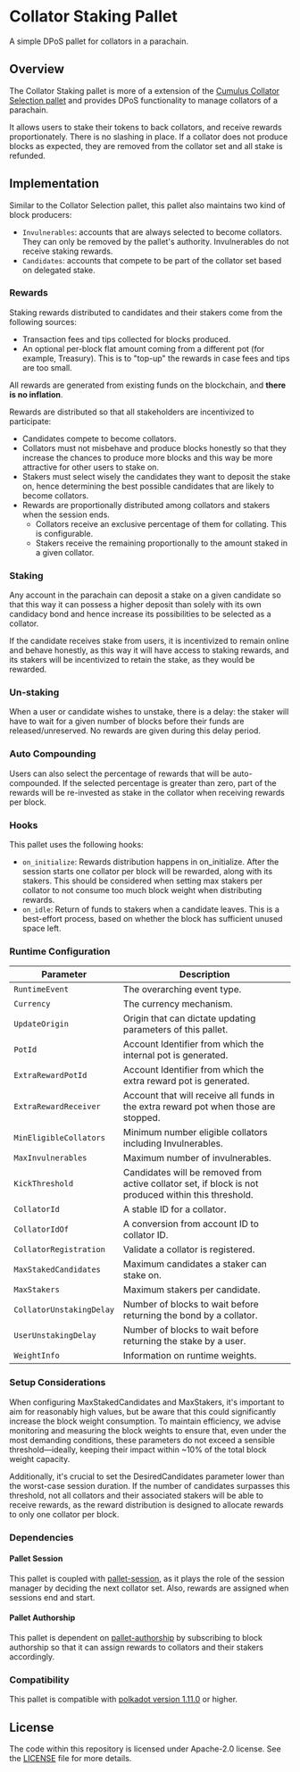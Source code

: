 # Collator Staking Pallet

A simple DPoS pallet for collators in a parachain.

## Overview

The Collator Staking pallet is more of a extension of the [Cumulus Collator Selection pallet](https://github.com/paritytech/polkadot-sdk/tree/master/cumulus/pallets/collator-selection) and provides DPoS functionality to manage collators of a parachain.

It allows users to stake their tokens to back collators, and receive rewards proportionately.
There is no slashing in place. If a collator does not produce blocks as expected, they are removed from the collator set and all stake is refunded.

## Implementation

Similar to the Collator Selection pallet, this pallet also maintains two kind of block producers:

- `Invulnerables`: accounts that are always selected to become collators. They can only be removed by the pallet's authority. Invulnerables do not receive staking rewards.
- `Candidates`: accounts that compete to be part of the collator set based on delegated stake.

### Rewards

Staking rewards distributed to candidates and their stakers come from the following sources:

- Transaction fees and tips collected for blocks produced.
- An optional per-block flat amount coming from a different pot (for example, Treasury). This is to "top-up" the rewards in case fees and tips are too small.

All rewards are generated from existing funds on the blockchain, and **there is no inflation**.

Rewards are distributed so that all stakeholders are incentivized to participate:

- Candidates compete to become collators.
- Collators must not misbehave and produce blocks honestly so that they increase the chances to produce more blocks and this way be more attractive for other users to stake on.
- Stakers must select wisely the candidates they want to deposit the stake on, hence determining the best possible candidates that are likely to become collators.
- Rewards are proportionally distributed among collators and stakers when the session ends.
  - Collators receive an exclusive percentage of them for collating. This is configurable.
  - Stakers receive the remaining proportionally to the amount staked in a given collator.

### Staking

Any account in the parachain can deposit a stake on a given candidate so that this way it can possess a higher deposit than solely with its own candidacy bond and hence increase its possibilities to be selected as a collator.

If the candidate receives stake from users, it is incentivized to remain online and behave honestly, as this way it will have access to staking rewards, and its stakers will be incentivized to retain the stake, as they would be rewarded.

### Un-staking

When a user or candidate wishes to unstake, there is a delay: the staker will have to wait for a given number of blocks before their funds are released/unreserved. No rewards are given during this delay period.

### Auto Compounding

Users can also select the percentage of rewards that will be auto-compounded. If the selected percentage is greater than zero, part of the rewards will be re-invested as stake in the collator when receiving rewards per block.

### Hooks

This pallet uses the following hooks:

- `on_initialize`: Rewards distribution happens in on_initialize. After the session starts one collator per block will be rewarded, along with its stakers. This should be considered when setting max stakers per collator to not consume too much block weight when distributing rewards.
- `on_idle`: Return of funds to stakers when a candidate leaves. This is a best-effort process, based on whether the block has sufficient unused space left.

### Runtime Configuration

| Parameter                | Description                                                                                          |
| ------------------------ | ---------------------------------------------------------------------------------------------------- |
| `RuntimeEvent`           | The overarching event type.                                                                          |
| `Currency`               | The currency mechanism.                                                                              |
| `UpdateOrigin`           | Origin that can dictate updating parameters of this pallet.                                          |
| `PotId`                  | Account Identifier from which the internal pot is generated.                                         |
| `ExtraRewardPotId`       | Account Identifier from which the extra reward pot is generated.                                     |
| `ExtraRewardReceiver`    | Account that will receive all funds in the extra reward pot when those are stopped.                  |
| `MinEligibleCollators`   | Minimum number eligible collators including Invulnerables.                                           |
| `MaxInvulnerables`       | Maximum number of invulnerables.                                                                     |
| `KickThreshold`          | Candidates will be removed from active collator set, if block is not produced within this threshold. |
| `CollatorId`             | A stable ID for a collator.                                                                          |
| `CollatorIdOf`           | A conversion from account ID to collator ID.                                                         |
| `CollatorRegistration`   | Validate a collator is registered.                                                                   |
| `MaxStakedCandidates`    | Maximum candidates a staker can stake on.                                                            |
| `MaxStakers`             | Maximum stakers per candidate.                                                                       |
| `CollatorUnstakingDelay` | Number of blocks to wait before returning the bond by a collator.                                    |
| `UserUnstakingDelay`     | Number of blocks to wait before returning the stake by a user.                                       |
| `WeightInfo`             | Information on runtime weights.                                                                      |

### Setup Considerations

When configuring MaxStakedCandidates and MaxStakers, it's important to aim for reasonably high values, but be aware that this could significantly increase the block weight consumption. To maintain efficiency, we advise monitoring and measuring the block weights to ensure that, even under the most demanding conditions, these parameters do not exceed a sensible threshold—ideally, keeping their impact within ~10% of the total block weight capacity.

Additionally, it's crucial to set the DesiredCandidates parameter lower than the worst-case session duration. If the number of candidates surpasses this threshold, not all collators and their associated stakers will be able to receive rewards, as the reward distribution is designed to allocate rewards to only one collator per block.

### Dependencies

#### Pallet Session

This pallet is coupled with [pallet-session](https://github.com/paritytech/polkadot-sdk/tree/master/substrate/frame/session), as it plays the role of the session manager by deciding the next collator set. Also, rewards are assigned when sessions end and start.

#### Pallet Authorship

This pallet is dependent on [pallet-authorship](https://github.com/paritytech/polkadot-sdk/tree/master/substrate/frame/authorship) by subscribing to block authorship so that it can assign rewards to collators and their stakers accordingly.

### Compatibility

This pallet is compatible with [polkadot version 1.11.0](https://github.com/paritytech/polkadot-sdk/releases/tag/polkadot-v1.11.0) or higher.

## License

The code within this repository is licensed under Apache-2.0 license. See the [LICENSE](./LICENSE) file for more details.
